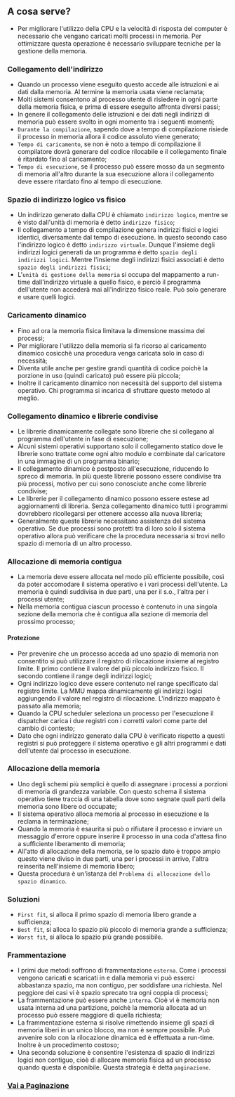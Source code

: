 ## A cosa serve?
- Per migliorare l'utilizzo della CPU e la velocità di risposta del computer è necessario che vengano caricati molti processi in memoria. Per ottimizzare questa operazione è necessario sviluppare tecniche per la gestione della memoria.

### Collegamento dell'indirizzo
- Quando un processo viene eseguito questo accede alle istruzioni e ai dati dalla memoria. Al termine la memoria usata viene reclamata;
- Molti sistemi consentono al processo utente di risiedere in ogni parte della memoria fisica, e prima di essere eseguito affronta diversi passi;
- In genere il collegamento delle istruzioni e dei dati negli indirizzi di memoria può essere svolto in ogni momento tra i seguenti momenti;
- `Durante la compilazione`, sapendo dove a tempo di compilazione risiede il processo in memoria allora il codice assoluto viene generato;
- `Tempo di caricamento`, se non è noto a tempo di compilazione il compilatore dovrà generare del codice rilocabile e il collegamento finale è ritardato fino al caricamento;
- `Tempo di esecuzione`, se il processo può essere mosso da un segmento di memoria all'altro durante la sua esecuzione allora il collegamento deve essere ritardato fino al tempo di esecuzione.

### Spazio di indirizzo logico vs fisico
- Un indirizzo generato dalla CPU è chiamato `indirizzo logico`, mentre se è visto dall'unità di memoria è detto `indirizzo fisico`;
- Il collegamento a tempo di compilazione genera indirizzi fisici e logici identici, diversamente dal tempo di esecuzione. In questo secondo caso l'indirizzo logico è detto `indirizzo virtuale`. Dunque l'insieme degli indirizzi logici generati da un programma è detto `spazio degli indirizzi logici`. Mentre l'insieme degli indirizzi fisici associati è detto `spazio degli indirizzi fisici`;
- L'`unità di gestione della memoria` si occupa del mappamento a run-time dall'indirizzo virtuale a quello fisico, e perciò il programma dell'utente non accederà mai all'indirizzo fisico reale. Può solo generare e usare quelli logici.

### Caricamento dinamico
- Fino ad ora la memoria fisica limitava la dimensione massima dei processi;
- Per migliorare l'utilizzo della memoria si fa ricorso al caricamento dinamico cosicchè una procedura venga caricata solo in caso di necessità;
- Diventa utile anche per gestire grandi quantità di codice poichè la porzione in uso (quindi caricato) può essere più piccola;
- Inoltre il caricamento dinamico non necessità del supporto del sistema operativo. Chi programma si incarica di sfruttare questo metodo al meglio.

### Collegamento dinamico e librerie condivise
- Le librerie dinamicamente collegate sono librerie che si collegano al programma dell'utente in fase di esecuzione;
- Alcuni sistemi operativi supportano solo il collegamento statico dove le librerie sono trattate come ogni altro modulo e combinate dal caricatore in una immagine di un programma binario;
- Il collegamento dinamico è postposto all'esecuzione, riducendo lo spreco di memoria. In più queste librerie possono essere condivise tra più processi, motivo per cui sono conosciute anche come librerie condivise;
- Le librerie per il collegamento dinamico possono essere estese ad aggiornamenti di libreria. Senza collegamento dinamico tutti i programmi dovrebbero ricollegarsi per ottenere accesso alla nuova libreria;
- Generalmente queste librerie necessitano assistenza del sistema operativo. Se due processi sono protetti tra di loro solo il sistema operativo allora può verificare che la procedura necessaria si trovi nello spazio di memoria di un altro processo.


### Allocazione di memoria contigua
- La memoria deve essere allocata nel modo più efficiente possibile, così da poter accomodare il sistema operativo e i vari processi dell'utente. La memoria è quindi suddivisa in due parti, una per il s.o., l'altra per i processi utente;
- Nella memoria contigua ciascun processo è contenuto in una singola sezione della memoria che è contigua alla sezione di memoria del prossimo processo;

#### Protezione
- Per prevenire che un processo acceda ad uno spazio di memoria non consentito si può utilizzare il registro di rilocazione insieme al registro limite. Il primo contiene il valore del più piccolo indirizzo fisico. Il secondo contiene il range degli indirizzi logici;
- Ogni indirizzo logico deve essere contenuto nel range specificato dal registro limite. La MMU mappa dinamicamente gli indirizzi logici aggiungendo il valore nel registro di rilocazione. L'indirizzo mappato è passato alla memoria;
- Quando la CPU scheduler seleziona un processo per l'esecuzione il dispatcher carica i due registri con i corretti valori come parte del cambio di contesto;
- Dato che ogni indirizzo generato dalla CPU è verificato rispetto a questi registri si può proteggere il sistema operativo e gli altri programmi e dati dell'utente dal processo in esecuzione.

### Allocazione della memoria
- Uno degli schemi più semplici è quello di assegnare i processi a porzioni di memoria di grandezza variabile. Con questo schema il sistema operativo tiene traccia di una tabella dove sono segnate quali parti della memoria sono libere od occupate;
- Il sistema operativo alloca memoria al processo in esecuzione e la reclama in terminazione;
- Quando la memoria è esaurita si può o rifiutare il processo e inviare un messaggio d'errore oppure inserire il processo in una coda d'attesa fino a sufficiente liberamento di memoria;
- All'atto di allocazione della memoria, se lo spazio dato è troppo ampio questo viene diviso in due parti, una per i processi in arrivo, l'altra reinserita nell'insieme di memoria libero;
- Questa procedura è un'istanza del `Problema di allocazione dello spazio dinamico`.

### Soluzioni
- `First fit`, si alloca il primo spazio di memoria libero grande a sufficienza;
- `Best fit`, si alloca lo spazio più piccolo di memoria grande a sufficienza;
- `Worst fit`, si alloca lo spazio più grande possibile.

### Frammentazione
- I primi due metodi soffrono di frammentazione `esterna`. Come i processi vengono caricati e scaricati in e dalla memoria vi può esserci abbastanza spazio, ma non contiguo, per soddisfare una richiesta. Nel peggiore dei casi vi è spazio sprecato tra ogni coppia di processi;
- La frammentazione può essere anche `interna`. Cioè vi è memoria non usata interna ad una partizione, poichè la memoria allocata ad un processo può essere maggiore di quella richiesta;
- La frammentazione esterna si risolve rimettendo insieme gli spazi di memoria liberi in un unico blocco, ma non è sempre possibile. Può avvenire solo con la rilocazione dinamica ed è effettuata a run-time. Inoltre è un procedimento costoso;
- Una seconda soluzione è consentire l'esistenza di spazio di indirizzi logici non contiguo, cioè di allocare memoria fisica ad un processo quando questa è disponibile. Questa strategia è detta `paginazione`.


### [Vai a Paginazione](https://github.com/Gabri432/Sistemi_operativi/blob/master/Memoria/paginazione.md)